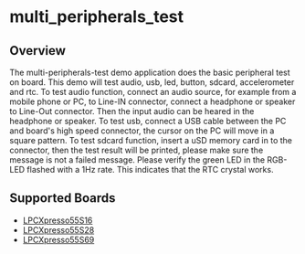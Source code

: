 # multi_peripherals_test

## Overview
The multi-peripherals-test demo application does the basic peripheral test on
board. This demo will test audio, usb, led, button, sdcard, accelerometer and rtc.
To test audio function, connect an audio source, for example from a mobile phone
or PC, to Line-IN connector, connect a headphone or speaker to Line-Out connector. Then
the input audio can be heared in the headphone or speaker.
To test usb, connect a USB cable between the PC and board's high speed connector,
the cursor on the PC will move in a square pattern.
To test sdcard function, insert a uSD memory card in to the connector, then
the test result will be printed, please make sure the message is not a failed
message.
Please verify the green LED in the RGB-LED flashed with a 1Hz rate. This indicates
that the RTC crystal works.

## Supported Boards
- [LPCXpresso55S16](../../_boards/lpcxpresso55s16/demo_apps/multi_peripherals_test/example_board_readme.md)
- [LPCXpresso55S28](../../_boards/lpcxpresso55s28/demo_apps/multi_peripherals_test/example_board_readme.md)
- [LPCXpresso55S69](../../_boards/lpcxpresso55s69/demo_apps/multi_peripherals_test/example_board_readme.md)
